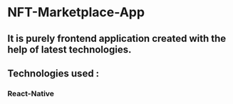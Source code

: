 # NFT-Marketplace-App

## It is purely frontend application created with the help of latest technologies.
## Technologies used :
### React-Native
